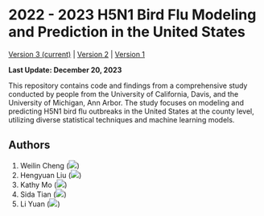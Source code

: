 # 2022 - 2023 H5N1 Bird Flu Modeling and Prediction in the United States

[Version 3 (current)](https://h5n1.gd.edu.kg/)  |  [Version 2](https://h5n1.gd.edu.kg/version2/)  |  [Version 1](https://h5n1.gd.edu.kg/version1/)

**Last Update: December 20, 2023**

This repository contains code and findings from a comprehensive study conducted by people from the 
University of California, Davis, and the University of Michigan, Ann Arbor. The study focuses on modeling 
and predicting H5N1 bird flu outbreaks in the United States at the county level, utilizing diverse statistical 
techniques and machine learning models.

## Authors 

1. Weilin Cheng (<img src="https://www.gd.edu.kg/images/emails/wncheng.png"/>)
2. Hengyuan Liu (<img src="https://www.gd.edu.kg/images/emails/hyliu.png"/>)
3. Kathy Mo (<img src="https://www.gd.edu.kg/images/emails/kamo.png"/>)
4. Sida Tian (<img src="https://www.gd.edu.kg/images/emails/startian.png"/>)
5. Li Yuan (<img src="https://www.gd.edu.kg/images/emails/leeyuan.png"/>)
